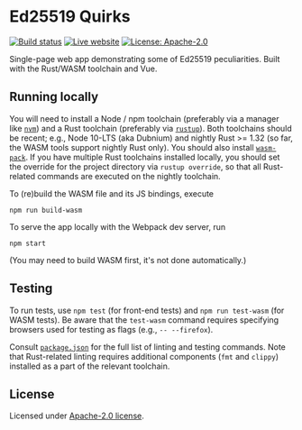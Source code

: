 # Ed25519 Quirks

[![Build status][travis-image]][travis-url]
[![Live website][website-image]][website-url]
[![License: Apache-2.0][license-image]][license-url] 

[travis-image]: https://img.shields.io/travis/com/slowli/ed25519-quirks.svg
[travis-url]: https://travis-ci.com/slowli/ed25519-quirks/
[website-image]: https://img.shields.io/badge/website-live-blue.svg
[website-url]: https://slowli.github.io/ed25519-quirks/
[license-image]: https://img.shields.io/github/license/slowli/ed25519-quirks.svg
[license-url]: https://github.com/slowli/ed25519-quirks/blob/master/LICENSE

Single-page web app demonstrating some of Ed25519 peculiarities. Built with the Rust/WASM toolchain
and Vue.

## Running locally

You will need to install a Node / npm toolchain (preferably via a manager like [`nvm`])
and a Rust toolchain (preferably via [`rustup`]). Both toolchains should be recent; e.g., Node 10-LTS (aka Dubnium)
and nightly Rust >= 1.32 (so far, the WASM tools support nightly Rust only).
You should also install [`wasm-pack`]. If you have multiple Rust toolchains installed locally,
you should set the override for the project directory via `rustup override`, so that all Rust-related commands
are executed on the nightly toolchain.

To (re)build the WASM file and its JS bindings, execute

```shell
npm run build-wasm
```

To serve the app locally with the Webpack dev server, run

```shell
npm start
```

(You may need to build WASM first, it's not done automatically.)

## Testing

To run tests, use `npm test` (for front-end tests) and `npm run test-wasm` (for WASM tests).
Be aware that the `test-wasm` command requires specifying browsers used for testing as flags
(e.g., `-- --firefox`).

Consult [`package.json`](package.json) for the full list of linting and testing commands.
Note that Rust-related linting requires additional components (`fmt` and `clippy`) installed as a part
of the relevant toolchain.

## License

Licensed under [Apache-2.0 license](LICENSE).

[`nvm`]: https://github.com/creationix/nvm
[`rustup`]: https://rustup.rs/
[`wasm-pack`]: https://rustwasm.github.io/wasm-pack/installer/
